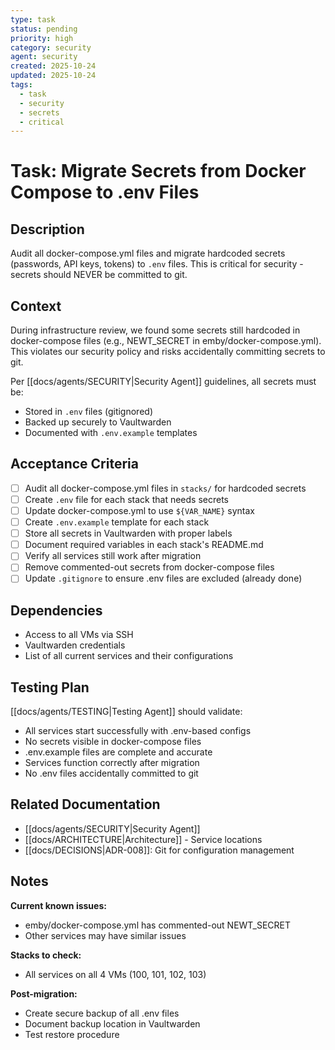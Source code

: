 ```yaml
---
type: task
status: pending
priority: high
category: security
agent: security
created: 2025-10-24
updated: 2025-10-24
tags:
  - task
  - security
  - secrets
  - critical
---
```


# Task: Migrate Secrets from Docker Compose to .env Files

## Description

Audit all docker-compose.yml files and migrate hardcoded secrets (passwords, API keys, tokens) to `.env` files. This is critical for security - secrets should NEVER be committed to git.

## Context

During infrastructure review, we found some secrets still hardcoded in docker-compose files (e.g., NEWT_SECRET in emby/docker-compose.yml). This violates our security policy and risks accidentally committing secrets to git.

Per [[docs/agents/SECURITY|Security Agent]] guidelines, all secrets must be:
- Stored in `.env` files (gitignored)
- Backed up securely to Vaultwarden
- Documented with `.env.example` templates

## Acceptance Criteria

- [ ] Audit all docker-compose.yml files in `stacks/` for hardcoded secrets
- [ ] Create `.env` file for each stack that needs secrets
- [ ] Update docker-compose.yml to use `${VAR_NAME}` syntax
- [ ] Create `.env.example` template for each stack
- [ ] Store all secrets in Vaultwarden with proper labels
- [ ] Document required variables in each stack's README.md
- [ ] Verify all services still work after migration
- [ ] Remove commented-out secrets from docker-compose files
- [ ] Update `.gitignore` to ensure .env files are excluded (already done)

## Dependencies

- Access to all VMs via SSH
- Vaultwarden credentials
- List of all current services and their configurations

## Testing Plan

[[docs/agents/TESTING|Testing Agent]] should validate:
- All services start successfully with .env-based configs
- No secrets visible in docker-compose files
- .env.example files are complete and accurate
- Services function correctly after migration
- No .env files accidentally committed to git

## Related Documentation

- [[docs/agents/SECURITY|Security Agent]]
- [[docs/ARCHITECTURE|Architecture]] - Service locations
- [[docs/DECISIONS|ADR-008]]: Git for configuration management

## Notes

**Current known issues:**
- emby/docker-compose.yml has commented-out NEWT_SECRET
- Other services may have similar issues

**Stacks to check:**
- All services on all 4 VMs (100, 101, 102, 103)

**Post-migration:**
- Create secure backup of all .env files
- Document backup location in Vaultwarden
- Test restore procedure
